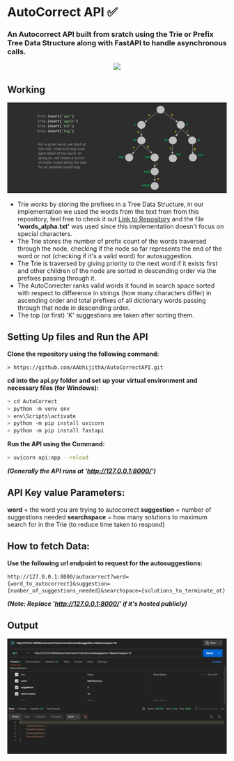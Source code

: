 # AutoCorrect API ✅
### An Autocorrect API built from sratch using the Trie or Prefix Tree Data Structure along with FastAPI to handle asynchronous calls.

<div align='center'>
 <img src="https://skillicons.dev/icons?i=py,fastapi"></img>
</div>

## Working 
![](Trie.jpg)
* Trie works by storing the prefixes in a Tree Data Structure, in our implementation we used the words from the text from from this repository, feel free to check it out [Link to Repository](https://github.com/dwyl/english-words/tree/master) and the file **'words_alpha.txt'** was used since this implementation doesn't focus on special characters.
* The Trie stores the number of prefix count of the words traversed through the node, checking if the node so far represents the end of the word or not (checking if it's a valid word) for autosuggestion. 
* The Trie is traversed by giving priority to the next word if it exists first and other children of the node are sorted in descending order via the prefixes passing through it.
* The AutoCorrecter ranks valid words it found in search space sorted with respect to difference in strings (how many characters differ) in ascending order and total prefixes of all dictionary words passing through that node in descending order.
* The top (or first) 'K' suggestions are taken after sorting them.

## Setting Up files and Run the API
**Clone the repository using the following command:**
```
> https://github.com/AAbhijithA/AutoCorrectAPI.git
```
**cd into the api.py folder and set up your virtual environment and necessary files (for Windows):**
```bash
> cd AutoCorrect
> python -m venv env
> env\Scripts\activate
> python -m pip install uvicorn
> python -m pip install fastapi
```
**Run the API using the Command:**
```bash
> uvicorn api:app --reload
```
***(Generally the API runs at 'http://127.0.0.1:8000/')***

## API Key value Parameters:

**word** = the word you are trying to autocorrect
**suggestion** = number of suggestions needed
**searchspace** = how many solutions to maximum search for in the Trie (to reduce time taken to respond)

## How to fetch Data:

**Use the following url endpoint to request for the autosuggestions:**
```
http://127.0.0.1:8000/autocorrect?word={word_to_autocorrect}&suggestion={number_of_suggestions_needed}&searchspace={solutions_to_terminate_at}
```
***(Note: Replace 'http://127.0.0.1:8000/' if it's hosted publicly)***

## Output
![](PostMan_OP.png)


